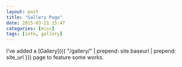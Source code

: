 ```yaml
---
layout: post
title: "Gallery Page"
date: 2015-03-21 15:47
categories: [misc]
tags: [info, gallery]
---
```


I've added a
[Gallery]({{ "/gallery/" | prepend: site.baseurl | prepend: site_url }})
page to feature some works.
